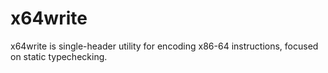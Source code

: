 # x64write

x64write is single-header utility for encoding x86-64 instructions, focused on static typechecking.
